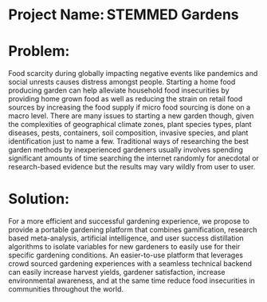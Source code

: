 # Project Name: STEMMED Gardens 

# Problem:
Food scarcity during globally impacting negative events like pandemics and social unrests causes distress amongst people.  Starting a home food producing garden can help alleviate household food insecurities by providing home grown food as well as reducing the strain on retail food sources by increasing the food supply if micro food sourcing is done on a macro level.  There are many issues to starting a new garden though, given the complexities of geographical climate zones, plant species types, plant diseases, pests, containers, soil composition, invasive species, and plant identification just to name a few.  Traditional ways of researching the best garden methods by inexperienced gardeners usually involves spending significant amounts of time searching the internet randomly for anecdotal or research-based evidence but the results may vary wildly from user to user. 

# Solution: 
For a more efficient and successful gardening experience, we propose to provide a portable gardening platform that combines gamification, research based meta-analysis, artificial intelligence, and user success distillation algorithms to isolate variables for new gardeners to easily use for their specific gardening conditions.  An easier-to-use platform that leverages crowd sourced gardening experiences with a seamless technical backend can easily increase harvest yields, gardener satisfaction, increase environmental awareness, and at the same time reduce food insecurities in communities throughout the world. 

 
